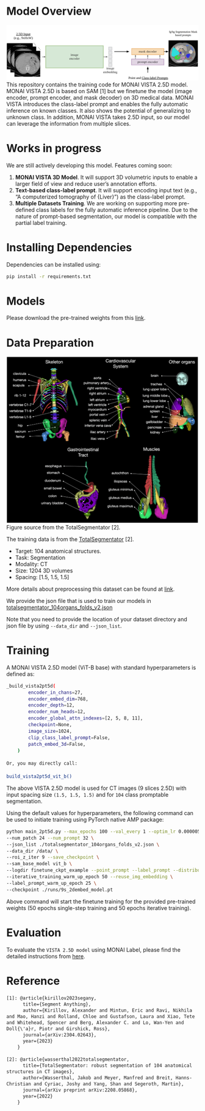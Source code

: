 # Model Overview
![image](./assets/img.png)
This repository contains the training code for MONAI VISTA 2.5D model. MONAI VISTA 2.5D is based on SAM [1] but we finetune
the model (image encoder, prompt encoder, and mask decoder) on 3D medical data. MONAI VISTA  introduces
the class-label prompt and enables the fully automatic inference on known classes. It also shows the potential of
generalizing to unknown class. In addition, MONAI VISTA takes 2.5D input, so our model can leverage the information
from multiple slices.


# Works in progress
We are still actively developing this model. Features coming soon:
1. **MONAI VISTA 3D Model**. It will support 3D volumetric inputs to enable a larger field of view and reduce user’s annotation efforts.
2. **Text-based class-label prompt**. It will support encoding input text (e.g., “A computerized tomography of {Liver}”) as the class-label prompt.
3. **Multiple Datasets Training**. We are working on supporting more pre-defined class labels for the fully automatic inference pipeline. Due to the nature of prompt-based segmentation, our model is compatible with the partial label training.


# Installing Dependencies
Dependencies can be installed using:
``` bash
pip install -r requirements.txt
```

# Models

Please download the pre-trained weights from this
<a href="https://drive.google.com/file/d/1ozJMe8hkLJfhNEJz-IHvV_tpyW3T2r_E/view?usp=sharing"> link</a>.

# Data Preparation
![image](./assets/img_1.png)
Figure source from the TotalSegmentator [2].

The training data is from the [TotalSegmentator](https://github.com/wasserth/TotalSegmentator) [2].

- Target: 104 anatomical structures.
- Task: Segmentation
- Modality: CT
- Size: 1204 3D volumes
- Spacing: [1.5, 1.5, 1.5]

More details about preprocessing this dataset can be found at
<a href="https://drive.google.com/file/d/1ozJMe8hkLJfhNEJz-IHvV_tpyW3T2r_E/view?usp=sharing"> link</a>.

We provide the json file that is used to train our models in
[totalsegmentator_104organs_folds_v2.json](./totalsegmentator_104organs_folds_v2.json)


Note that you need to provide the location of your dataset directory and json file by using ```--data_dir``` and ```--json_list```.

# Training

A MONAI VISTA 2.5D model (ViT-B base) with standard hyperparameters is defined as:

``` bash
_build_vista2pt5d(
        encoder_in_chans=27,
        encoder_embed_dim=768,
        encoder_depth=12,
        encoder_num_heads=12,
        encoder_global_attn_indexes=[2, 5, 8, 11],
        checkpoint=None,
        image_size=1024,
        clip_class_label_prompt=False,
        patch_embed_3d=False,
    )

Or, you may directly call:

build_vista2pt5d_vit_b()
```

The above VISTA 2.5D model is used for CT images (9 slices 2.5D) with input spacing size ```(1.5, 1.5, 1.5)``` and for ```104``` class promptable segmentation.

Using the default values for hyperparameters,
the following command can be used to initiate training using PyTorch native AMP package:
``` bash
python main_2pt5d.py --max_epochs 100 --val_every 1 --optim_lr 0.000005 \
--num_patch 24 --num_prompt 32 \
--json_list ./totalsegmentator_104organs_folds_v2.json \
--data_dir /data/ \
--roi_z_iter 9 --save_checkpoint \
--sam_base_model vit_b \
--logdir finetune_ckpt_example --point_prompt --label_prompt --distributed --seed 12346 \
--iterative_training_warm_up_epoch 50 --reuse_img_embedding \
--label_prompt_warm_up_epoch 25 \
--checkpoint ./runs/9s_2dembed_model.pt
```
Above command will start the finetune training for the provided pre-trained weights
(50 epochs single-step training and 50 epochs iterative training).

# Evaluation

To evaluate the `VISTA 2.5D model` using MONAI Label, please find the detailed instructions from
<a href="https://github.com/Project-MONAI/VISTA"> here</a>.


# Reference

```
[1]: @article{kirillov2023segany,
      title={Segment Anything},
      author={Kirillov, Alexander and Mintun, Eric and Ravi, Nikhila and Mao, Hanzi and Rolland, Chloe and Gustafson, Laura and Xiao, Tete and Whitehead, Spencer and Berg, Alexander C. and Lo, Wan-Yen and Doll{\'a}r, Piotr and Girshick, Ross},
      journal={arXiv:2304.02643},
      year={2023}
    }

[2]: @article{wasserthal2022totalsegmentator,
      title={TotalSegmentator: robust segmentation of 104 anatomical structures in CT images},
      author={Wasserthal, Jakob and Meyer, Manfred and Breit, Hanns-Christian and Cyriac, Joshy and Yang, Shan and Segeroth, Martin},
      journal={arXiv preprint arXiv:2208.05868},
      year={2022}
    }
```
